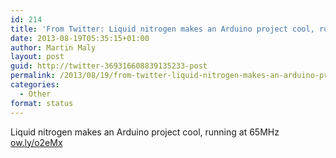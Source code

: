 ```yaml
---
id: 214
title: 'From Twitter: Liquid nitrogen makes an Arduino project cool, run&#8230;'
date: 2013-08-19T05:35:15+01:00
author: Martin Maly
layout: post
guid: http://twitter-369316608839135233-post
permalink: /2013/08/19/from-twitter-liquid-nitrogen-makes-an-arduino-project-cool-run/
categories:
  - Other
format: status
---
```

Liquid nitrogen makes an Arduino project cool, running at 65MHz [ow.ly/o2eMx](http://ow.ly/o2eMx)